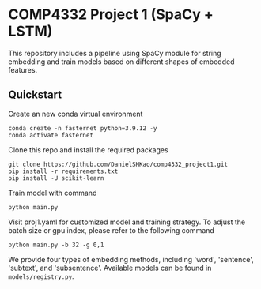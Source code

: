 # COMP4332 Project 1 (SpaCy + LSTM)
This repository includes a pipeline using SpaCy module for string embedding and train models based on different shapes of embedded features. 
## Quickstart
Create an new conda virtual environment 
```
conda create -n fasternet python=3.9.12 -y
conda activate fasternet
```
Clone this repo and install the required packages
```
git clone https://github.com/DanielSHKao/comp4332_project1.git
pip install -r requirements.txt
pip install -U scikit-learn
```
Train model with command
```
python main.py
```
Visit proj1.yaml for customized model and training strategy.
To adjust the batch size or gpu index, please refer to the following command
```
python main.py -b 32 -g 0,1
```
We provide four types of embedding methods, including 'word', 'sentence', 'subtext', and 'subsentence'. 
Available models can be found in `models/registry.py`.